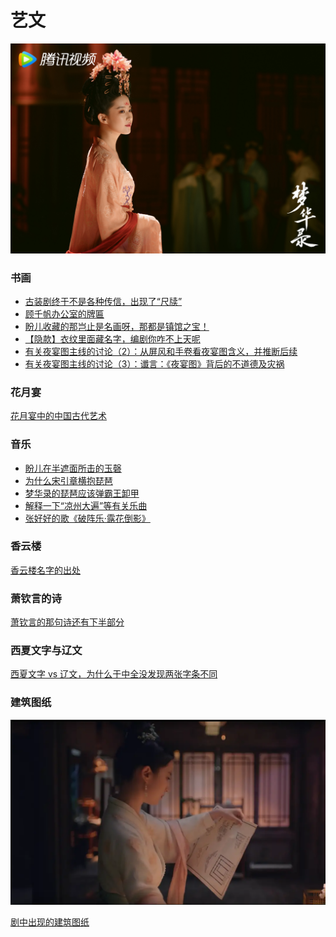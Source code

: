 # 艺文

![](/image/kepu/huayueyan.jpg)

### 书画

* [古装剧终于不是各种传信，出现了“尺牍”](https://www.douban.com/group/topic/268840337/?_i=6411245W54s0f1)
* [顾千帆办公室的牌匾](https://www.douban.com/group/topic/268256234/?_i=6413047W54s0f1)
* [盼儿收藏的那岂止是名画呀，那都是镇馆之宝！](https://www.douban.com/group/topic/268567519/?_i=6334348W54s0f1)
* [【隐款】衣纹里面藏名字，编剧你咋不上天呢](https://www.douban.com/group/topic/268699380/?_i=6409119W54s0f1)
* [有关夜宴图主线的讨论（2）：从屏风和手卷看夜宴图含义，并推断后续](https://www.douban.com/group/topic/268922318/?_i=6337065W54s0f1)
* [有关夜宴图主线的讨论（3）：谶言：《夜宴图》背后的不道德及灾祸](https://www.douban.com/group/topic/268924460/?_i=6410777W54s0f1)


### 花月宴

[花月宴中的中国古代艺术](https://www.douban.com/group/topic/269751346/?_i=6410791W54s0f1)

### 音乐

* [盼儿在半遮面所击的玉磬](https://www.douban.com/group/topic/270647442/?_i=6411238W54s0f1)
* [为什么宋引章横抱琵琶](https://share.api.weibo.cn/share/311322561,4777733101717809.html?weibo_id=4777733101717809)
* [梦华录的琵琶应该弹霸王卸甲](https://www.douban.com/group/topic/268509023/?_i=6335176W54s0f1)
* [解释一下“凉州大遍”等有关乐曲](https://www.douban.com/group/topic/268807456/?_i=6342581W54s0f1)
* [张好好的歌《破阵乐·露花倒影》](https://www.douban.com/group/topic/268480161/?_i=6411256W54s0f1)

### 香云楼

[香云楼名字的出处](https://www.douban.com/group/topic/275308071/?_i=6411272W54s0f1)

### 萧钦言的诗

[萧钦言的那句诗还有下半部分](https://www.douban.com/group/topic/269082147/?_i=6341779W54s0f1)

### 西夏文字与辽文

[西夏文字 vs 辽文，为什么于中全没发现两张字条不同](https://www.douban.com/group/topic/268523335/?_i=6335638W54s0f1)

### 建筑图纸

![](/image/kepu/arc.webp)

[剧中出现的建筑图纸](https://www.douban.com/group/topic/268824595/?_i=6413391W54s0f1)
